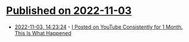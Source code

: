 # [Published on 2022-11-03](index.md)

* [2022-11-03, 14:23:24](https://news.ycombinator.com/item?id=33451459) - [I Posted on YouTube Consistently for 1 Month. This Is What Happened](https://www.alexhyett.com/one-month-on-youtube/)
